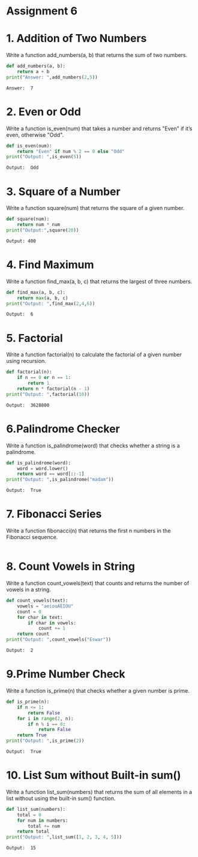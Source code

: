 # Assignment 6

# 1. Addition of Two Numbers 
Write a function add_numbers(a, b) that returns the sum of two numbers. 


```python
def add_numbers(a, b):
    return a + b
print("Answer: ",add_numbers(2,5))
```

    Answer:  7
    

# 2. Even or Odd 
Write a function is_even(num) that takes a number and returns "Even" if it’s even, 
otherwise "Odd". 



```python
def is_even(num):
    return "Even" if num % 2 == 0 else "Odd"
print("Output: ",is_even(5))
```

    Output:  Odd
    

# 3. Square of a Number 
 Write a function square(num) that returns the square of a given number. 



```python
def square(num):
    return num * num
print("Output:",square(20))
```

    Output: 400
    

# 4. Find Maximum 
Write a function find_max(a, b, c) that returns the largest of three numbers. 



```python
def find_max(a, b, c):
    return max(a, b, c)
print("Output: ",find_max(2,4,6))
```

    Output:  6
    

# 5. Factorial 
Write a function factorial(n) to calculate the factorial of a given number using 
recursion. 



```python
def factorial(n):
    if n == 0 or n == 1:
        return 1
    return n * factorial(n - 1)
print("Output: ",factorial(10))
```

    Output:  3628800
    

# 6.Palindrome Checker 
Write a function is_palindrome(word) that checks whether a string is a palindrome. 



```python
def is_palindrome(word):
    word = word.lower()
    return word == word[::-1]
print("Output: ",is_palindrome("madam"))
```

    Output:  True
    

# 7. Fibonacci Series 
Write a function fibonacci(n) that returns the first n numbers in the Fibonacci 
sequence. 



```python

```

# 8.  Count Vowels in String 
Write a function count_vowels(text) that counts and returns the number of vowels 
in a string. 



```python
def count_vowels(text):
    vowels = "aeiouAEIOU"
    count = 0
    for char in text:
        if char in vowels:
            count += 1
    return count
print("Output: ",count_vowels("Eswar"))
```

    Output:  2
    

# 9.Prime Number Check 
Write a function is_prime(n) that checks whether a given number is prime. 



```python
def is_prime(n):
    if n <= 1:
        return False
    for i in range(2, n):
        if n % i == 0:
            return False
    return True
print("Output: ",is_prime(2))
```

    Output:  True
    

# 10.  List Sum without Built-in sum() 
Write a function list_sum(numbers) that returns the sum of all elements in a list 
without using the built-in sum() function.


```python
def list_sum(numbers):
    total = 0
    for num in numbers:
        total += num
    return total
print("Output: ",list_sum([1, 2, 3, 4, 5])) 
```

    Output:  15
    


```python

```
